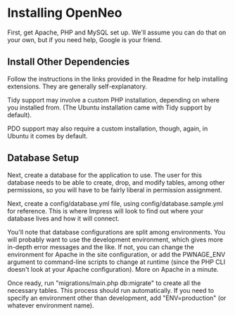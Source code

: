Installing OpenNeo
==================

First, get Apache, PHP and MySQL set up. We'll assume you can do that on your
own, but if you need help, Google is your friend.



Install Other Dependencies
--------------------------

Follow the instructions in the links provided in the Readme for help installing
extensions. They are generally self-explanatory.

Tidy support may involve a custom PHP installation, depending on
where you installed from. (The Ubuntu installation came with Tidy support by
default).

PDO support may also require a custom installation, though, again, in Ubuntu it
comes by default.



Database Setup
--------------

Next, create a database for the application to use. The user for this database
needs to be able to create, drop, and modify tables, among other permissions,
so you will have to be fairly liberal in permission assignment.

Next, create a config/database.yml file, using config/database.sample.yml for
reference. This is where Impress will look to find out where your database lives
and how it will connect.

You'll note that database configurations are split among
environments. You will probably want to use the development environment, which
gives more in-depth error messages and the like. If not, you can change the
environment for Apache in the site configuration, or add the PWNAGE_ENV
argument to command-line scripts to change at runtime (since the PHP CLI doesn't
look at your Apache configuration). More on Apache in a minute.

Once ready, run "migrations/main.php db:migrate" to create all the necessary
tables. This process should run automatically. If you need to specify an
environment other than development, add "ENV=production" (or whatever
environment name).
